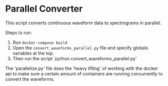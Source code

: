 # Parallel Converter

This script converts continuous waveform data to spectrograms in parallel.

Steps to run:

1. Run `docker-compose build`
2. Open the `convert_waveforms_parallel.py` file and specify globals variables at the top. 
3. Then run the script `python convert_waveforms_parallel.py'

The 'parallelize.py' file does the 'heavy lifting' of working with the docker api to make sure a certain amount of containers are running concurrently to convert the waveforms.  

